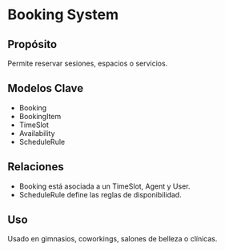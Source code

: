 # Booking System

## Propósito
Permite reservar sesiones, espacios o servicios.

## Modelos Clave
- Booking
- BookingItem
- TimeSlot
- Availability
- ScheduleRule

## Relaciones
- Booking está asociada a un TimeSlot, Agent y User.
- ScheduleRule define las reglas de disponibilidad.

## Uso
Usado en gimnasios, coworkings, salones de belleza o clínicas.